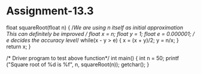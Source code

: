 # Assignment-13.3


float squareRoot(float n)
{
/*We are using n itself as initial approximation
This can definitely be improved */
float x = n;
float y = 1;
float e = 0.000001; /* e decides the accuracy level*/
while(x - y > e)
{
	x = (x + y)/2;
	y = n/x;
}
return x;
}

/* Driver program to test above function*/
int main()
{
int n = 50;
printf ("Square root of %d is %f", n, squareRoot(n));
getchar();
}
